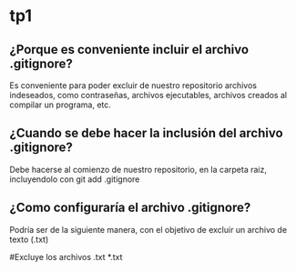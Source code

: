 # tp1

## ¿Porque es conveniente incluir el archivo .gitignore?
Es conveniente para poder excluir de nuestro repositorio archivos indeseados, como contraseñas, archivos ejecutables, archivos creados al compilar un programa, etc.

## ¿Cuando se debe hacer la inclusión del archivo .gitignore?
Debe hacerse al comienzo de nuestro repositorio, en la carpeta raiz, incluyendolo con git add .gitignore

## ¿Como configuraría el archivo .gitignore?
Podría ser de la siguiente manera, con el objetivo de excluir un archivo de texto (.txt)


#Excluye los archivos .txt
*.txt